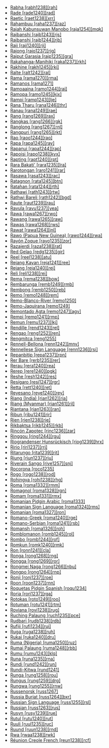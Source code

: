 - [Rabha [rabh1238][rah]](tree/sino1245/brah1260/bodo1279/koch1249/rabh1238/rabha.rabh1238.ini)
- [Rade [rade1240][rad]](tree/aust1307/nucl1752/mala1545/mala1536/nort3170/cham1327/cham1330/high1280/rade1241/rade1240/rade.rade1240.ini)
- [Raetic [raet1238][xrr]](tree/etru1243/raet1238/raetic.raet1238.ini)
- [Rahambuu [raha1237][raz]](tree/aust1307/nucl1752/mala1545/cele1242/east2488/sout2928/bung1268/west2566/west2567/raha1237/rahambuu.raha1237.ini)
- [Rajah Kabunsuwan Manobo [raja1254][mqk]](tree/aust1307/nucl1752/mala1545/grea1284/mano1276/cent2255/cent2088/east2742/east2478/raja1254/rajahkabunsuwanmanobo.raja1254.ini)
- [Rajbanshi [rajb1243][rjs]](tree/indo1319/indo1320/indo1321/indo1323/oriy1254/gaud1237/kamt1240/west2382/rajb1243/rajbanshi.rajb1243.ini)
- [Rajbanshi [rajb1244][rjb]](tree/book1242/rajb1244/rajbanshi.rajb1244.ini)
- [Raji [raji1240][rji]](tree/sino1245/raji1239/raji1240/raji.raji1240.ini)
- [Rajong [rajo1237][rjg]](tree/aust1307/nucl1752/mala1545/cent2237/cent2245/flor1240/flor1241/mang1430/mang1431/rajo1237/rajong.rajo1237.ini)
- [Rajput Garasia [rajp1235][gra]](tree/indo1319/indo1320/indo1321/indo1322/subc1234/bhil1254/gara1268/rajp1235/rajputgarasia.rajp1235.ini)
- [Rakahanga-Manihiki [raka1237][rkh]](tree/aust1307/nucl1752/mala1545/cent2237/east2712/ocea1241/cent2060/east2445/poly1242/nucl1485/nort3246/solo1260/cent2298/east2449/cent2062/raka1237/rakahangamanihiki.raka1237.ini)
- [Rakhine [rakh1245][rki]](tree/sino1245/burm1265/lolo1265/burm1266/sout3159/nucl1730/arak1255/rakh1245/rakhine.rakh1245.ini)
- [Ralte [ralt1242][ral]](tree/sino1245/kuki1245/kuki1246/peri1260/nort3179/thad1239/ralt1242/ralte.ralt1242.ini)
- [Rama [rama1270][rma]](tree/chib1249/core1252/voti1248/rama1270/rama.rama1270.ini)
- [Ramanos [rama1271]](tree/rama1271/ramanos.rama1271.ini)
- [Ramoaaina [ramo1244][rai]](tree/aust1307/nucl1752/mala1545/cent2237/east2712/ocea1241/west2818/meso1253/newi1242/stge1234/labe1241/kand1307/ramo1244/ramoaaina.ramo1244.ini)
- [Ramopa [ramo1245][kjx]](tree/nort2933/ramo1245/ramopa.ramo1245.ini)
- [Rampi [ramp1243][lje]](tree/aust1307/nucl1752/mala1545/cele1242/kail1255/kail1253/sout2926/ramp1243/rampi.ramp1243.ini)
- [Rana Tharu [rana1246][thr]](tree/indo1319/indo1320/indo1321/biha1245/thar1284/rana1246/ranatharu.rana1246.ini)
- [Ranau [rana1249][rae]](tree/book1242/rana1249/ranau.rana1249.ini)
- [Rang [rang1269][rax]](tree/atla1278/volt1241/nort3149/adam1258/adam1259/samb1322/mumu1249/mumu1250/rang1269/rang.rang1269.ini)
- [Rangkas [rang1266][rgk]](tree/sino1245/bodi1256/tibe1275/east2777/pith1234/rang1266/rangkas.rang1266.ini)
- [Ranglong [rang1267][rnl]](tree/sino1245/kuki1245/kuki1246/oldk1252/rang1267/ranglong.rang1267.ini)
- [Rangpuri [rang1265][rkt]](tree/indo1319/indo1320/indo1321/indo1323/oriy1254/gaud1237/kamt1240/rang1265/rangpuri.rang1265.ini)
- [Rao [raoo1244][rao]](tree/lowe1437/ramu1234/anna1245/raoo1244/rao.raoo1244.ini)
- [Rapa [rapa1245][ray]](tree/aust1307/nucl1752/mala1545/cent2237/east2712/ocea1241/cent2060/east2445/poly1242/nucl1485/nort3246/solo1260/cent2298/east2449/cent2062/mang1433/rapa1245/rapa.rapa1245.ini)
- [Rapanui [rapa1244][rap]](tree/aust1307/nucl1752/mala1545/cent2237/east2712/ocea1241/cent2060/east2445/poly1242/nucl1485/nort3246/solo1260/cent2298/east2449/rapa1244/rapanui.rapa1244.ini)
- [Rapoisi [rapo1238][kyx]](tree/nort2933/rapo1238/rapoisi.rapo1238.ini)
- [Rapting [rapt1240][rpt]](tree/nucl1709/mada1298/croi1234/mabu1247/hans1243/rapt1240/rapting.rapt1240.ini)
- [Rara Bakati' [rara1235][lra]](tree/aust1307/nucl1752/mala1545/land1261/baka1275/rara1235/rarabakati.rara1235.ini)
- [Rarotongan [raro1241][rar]](tree/aust1307/nucl1752/mala1545/cent2237/east2712/ocea1241/cent2060/east2445/poly1242/nucl1485/nort3246/solo1260/cent2298/east2449/cent2062/mang1433/raro1241/rarotongan.raro1241.ini)
- [Rasawa [rasa1243][rac]](tree/lake1255/farw1236/rasa1242/rasa1243/rasawa.rasa1243.ini)
- [Ratagnon [rata1245][btn]](tree/aust1307/nucl1752/mala1545/grea1284/cent2246/bisa1268/west2820/kuya1251/data1234/rata1245/ratagnon.rata1245.ini)
- [Ratahan [rata1244][rth]](tree/aust1307/nucl1752/mala1545/sang1335/sout3155/rata1244/ratahan.rata1244.ini)
- [Rathawi [rath1243][rtw]](tree/indo1319/indo1320/indo1321/indo1322/subc1234/bhil1254/rath1243/rathawi.rath1243.ini)
- [Rathwi Bareli [rath1242][bgd]](tree/indo1319/indo1320/indo1321/indo1322/subc1234/bhil1254/rath1242/rathwibareli.rath1242.ini)
- [Raute [raut1239][rau]](tree/sino1245/raji1239/raut1239/raute.raut1239.ini)
- [Ravula [ravu1237][yea]](tree/drav1251/sout3133/sout3138/tami1291/bada1263/kann1259/ravu1237/ravula.ravu1237.ini)
- [Rawa [rawa1267][rwo]](tree/nucl1709/fini1244/fini1245/gusa1245/ufim1241/rawa1267/rawa.rawa1267.ini)
- [Rawang [rawa1265][raw]](tree/sino1245/nung1293/rawa1265/rawang.rawa1265.ini)
- [Rawas [rawa1268][rws]](tree/book1242/rawa1268/rawas.rawa1268.ini)
- [Rawat [rawa1264][jnl]](tree/sino1245/raji1239/rawa1264/rawat.rawa1264.ini)
- [Rawo (Papua New Guinea) [rawo1244][rwa]](tree/skoo1245/skou1238/serr1253/rawo1243/rawo1244/rawopapuanewguinea.rawo1244.ini)
- [Rayón Zoque [rayo1235][zor]](tree/mixe1284/zoqu1261/chia1261/rayo1235/rayonzoque.rayo1235.ini)
- [Razajerdi [raza1238][rat]](tree/indo1319/indo1320/iran1269/west2794/nort3177/tati1243/tati1244/unun9881/uncl1476/qazv1240/raza1238/razajerdi.raza1238.ini)
- [Red Gelao [redg1235][gir]](tree/taik1256/kada1291/sout3143/west2798/gela1265/nort3188/ahou1236/redg1235/redgelao.redg1235.ini)
- [Reel [reel1238][atu]](tree/nilo1247/west2493/dink1261/nuer1245/reel1238/reel.reel1238.ini)
- [Rejang Kayan [reja1241][ree]](tree/aust1307/nucl1752/mala1545/nort3253/nort3171/kaya1332/kaya1333/mboh1235/reja1241/rejangkayan.reja1241.ini)
- [Rejang [reja1240][rej]](tree/aust1307/nucl1752/mala1545/land1261/bida1237/sado1238/reja1240/rejang.reja1240.ini)
- [Reli [reli1238][rei]](tree/indo1319/indo1320/indo1321/indo1323/oriy1254/macr1269/reli1238/reli.reli1238.ini)
- [Rema [rema1238][bow]](tree/more1255/more1256/tond1250/rema1238/rema.rema1238.ini)
- [Rembarunga [remb1249][rmb]](tree/gunw1250/gunw1253/east2701/jala1236/remb1249/rembarunga.remb1249.ini)
- [Rembong [remb1250][reb]](tree/aust1307/nucl1752/mala1545/cent2237/cent2245/flor1240/flor1241/mang1430/mang1431/remb1250/rembong.remb1250.ini)
- [Remo [remo1248][rem]](tree/pano1259/pano1256/main1279/pano1257/head1239/remo1248/remo.remo1248.ini)
- [Remo-Blanco-River [remo1250]](tree/pano1259/pano1256/main1279/pano1257/remo1250/remoblancoriver.remo1250.ini)
- [Remo-Jaquirana [remo1249]](tree/pano1259/pano1256/main1279/pano1257/poya1240/remo1249/remojaquirana.remo1249.ini)
- [Remontado Agta [remo1247][agv]](tree/aust1307/nucl1752/mala1545/cent2080/remo1247/remontadoagta.remo1247.ini)
- [Rempi [remp1241][rmp]](tree/nucl1709/mada1298/croi1234/mabu1247/hans1243/remp1241/rempi.remp1241.ini)
- [Remun [remu1237][lkj]](tree/aust1307/nucl1752/mala1545/mala1536/nort3170/mala1538/nucl1733/iban1263/remu1237/remun.remu1237.ini)
- [Rendille [rend1243][rel]](tree/afro1255/cush1243/east2699/lowl1267/sout3055/main1283/omot1245/east2653/rend1243/rendille.rend1243.ini)
- [Rengao [reng1252][ren]](tree/aust1305/bahn1264/nort3150/hres1236/hres1237/reng1252/rengao.reng1252.ini)
- [Rengmitca [reng1255]](tree/sino1245/kuki1245/kuki1246/peri1260/sout3160/pale1263/reng1255/rengmitca.reng1255.ini)
- [Rennell-Bellona [renn1242][mnv]](tree/aust1307/nucl1752/mala1545/cent2237/east2712/ocea1241/cent2060/east2445/poly1242/nucl1485/renn1242/rennellbellona.renn1242.ini)
- [Rennellese Sign Language [renn1236][rsi]](tree/arti1236/renn1236/rennellesesignlanguage.renn1236.ini)
- [Repanbitip [repa1237][rpn]](tree/aust1307/nucl1752/mala1545/cent2237/east2712/ocea1241/nort3195/cent2269/mala1539/smal1242/repa1237/repanbitip.repa1237.ini)
- [Rer Bare [rerb1235][rer]](tree/unat1236/rerb1235/rerbare.rerb1235.ini)
- [Rerau [rera1240][rea]](tree/nucl1709/mada1298/raic1241/nuru1240/rera1240/rerau.rera1240.ini)
- [Rerep [rere1240][pgk]](tree/aust1307/nucl1752/mala1545/cent2237/east2712/ocea1241/nort3195/cent2269/mala1539/east2753/unua1238/rere1240/rerep.rere1240.ini)
- [Reshe [resh1242][res]](tree/atla1278/volt1241/benu1247/kain1275/kain1276/resh1242/reshe.resh1242.ini)
- [Resígaro [resi1247][rgr]](tree/araw1281/nort2990/inla1264/japu1236/resi1247/resigaro.resi1247.ini)
- [Retta [rett1240][ret]](tree/timo1261/alor1249/alor1250/west2787/stra1245/blag1241/rett1240/retta.rett1240.ini)
- [Reyesano [reye1240][rey]](tree/pano1259/taca1255/taka1267/taka1268/reye1240/reyesano.reye1240.ini)
- [Riang (India) [rian1262][ria]](tree/sino1245/brah1260/bodo1279/boro1284/tipp1238/rian1262/riangindia.rian1262.ini)
- [Riang (Myanmar) [rian1261][ril]](tree/aust1305/khas1273/pala1352/west2791/rian1260/rian1261/riangmyanmar.rian1261.ini)
- [Riantana [rian1263][ran]](tree/kolo1268/kima1245/rian1263/riantana.rian1263.ini)
- [Ribun [ribu1241][rir]](tree/aust1307/nucl1752/mala1545/land1261/sout2922/ribu1241/ribun.ribu1241.ini)
- [Rien [rien1238][rie]](tree/taik1256/kamt1241/beta1258/daic1237/unun9893/rien1238/rien.rien1238.ini)
- [Rikbaktsa [rikb1245][rkb]](tree/nucl1710/rikb1245/rikbaktsa.rikb1245.ini)
- [Rincón Zapotec [rinc1236][zar]](tree/otom1299/east2557/popo1292/zapo1436/zapo1437/core1259/nort2987/rinc1236/rinconzapotec.rinc1236.ini)
- [Ringgou [ring1244][rgu]](tree/aust1307/nucl1752/mala1545/cent2237/cent2245/timo1259/west2545/roti1239/nucl1753/ring1244/ringgou.ring1244.ini)
- [Riograndenser Hunsrückisch [riog1239][hrx]](tree/indo1319/germ1287/nort3152/west2793/nort3175/alts1234/midd1345/lowg1239/west2823/riog1239/riograndenserhunsruckisch.riog1239.ini)
- [Ririo [riri1237][rri]](tree/aust1307/nucl1752/mala1545/cent2237/east2712/ocea1241/west2818/meso1253/newi1242/stge1234/nort3225/choi1242/east2760/riri1237/ririo.riri1237.ini)
- [Ritarungo [rita1239][rit]](tree/pama1250/yuul1239/sout3142/rita1239/ritarungo.rita1239.ini)
- [Riung [riun1237][riu]](tree/aust1307/nucl1752/mala1545/cent2237/cent2245/flor1240/flor1241/mang1430/mang1431/riun1237/riung.riun1237.ini)
- [Riverain Sango [rive1257][snj]](tree/atla1278/volt1241/nort3149/adam1258/uban1244/ngba1290/ngba1280/nucl1737/sang1327/rive1257/riverainsango.rive1257.ini)
- [Rocorona [roco1235]](tree/chap1271/unun9892/uncl1446/roco1235/rocorona.roco1235.ini)
- [Rogo [rogo1238][rod]](tree/atla1278/volt1241/benu1247/kain1275/cent2242/shir1273/kamu1261/kamu1262/rogo1239/rogo1238/rogo.rogo1238.ini)
- [Rohingya [rohi1238][rhg]](tree/indo1319/indo1320/indo1321/indo1323/oriy1254/gaud1237/gaud1238/rohi1238/rohingya.rohi1238.ini)
- [Roma [roma1332][rmm]](tree/aust1307/nucl1752/mala1545/cent2237/cent2245/timo1259/east2732/luan1261/kisa1265/roma1332/roma.roma1332.ini)
- [Romagnol [roma1328][rgn]](tree/indo1319/ital1284/lati1262/lati1263/impe1234/roma1334/ital1285/west2813/shif1234/nort3208/gall1279/emil1243/roma1328/romagnol.roma1328.ini)
- [Romam [roma1331][rmx]](tree/aust1305/bahn1264/nort3150/lama1291/roma1331/romam.roma1331.ini)
- [Romanian Pidgin Arabic [roma1333]](tree/pidg1258/arab1397/roma1333/romanianpidginarabic.roma1333.ini)
- [Romanian Sign Language [roma1324][rms]](tree/sign1238/sign1237/lsfi1234/cent2306/roma1324/romaniansignlanguage.roma1324.ini)
- [Romanian [roma1327][ron]](tree/indo1319/ital1284/lati1262/lati1263/impe1234/roma1334/east2714/macr1262/roma1327/romanian.roma1327.ini)
- [Romano-Greek [roma1240][rge]](tree/mixe1287/gree1279/roma1240/romanogreek.roma1240.ini)
- [Romano-Serbian [roma1241][rsb]](tree/mixe1287/serb1269/roma1241/romanoserbian.roma1241.ini)
- [Romansh [roma1326][roh]](tree/indo1319/ital1284/lati1262/lati1263/impe1234/roma1334/ital1285/west2813/shif1234/nort3208/gall1280/roma1326/romansh.roma1326.ini)
- [Romblomanon [romb1245][rol]](tree/aust1307/nucl1752/mala1545/grea1284/cent2246/bisa1268/cent2263/romb1245/romblomanon.romb1245.ini)
- [Rombo [romb1244][rof]](tree/atla1278/volt1241/benu1247/bant1294/sout3152/narr1281/east2731/nort3203/kili1269/chag1248/chag1250/romb1244/rombo.romb1244.ini)
- [Romkun [romk1240][rmk]](tree/lowe1437/ramu1234/tamo1242/brer1241/romk1240/romkun.romk1240.ini)
- [Ron [ronn1241][cla]](tree/afro1255/chad1250/west2785/west2714/west2716/roni1235/ronn1241/ron.ronn1241.ini)
- [Ronga [rong1268][rng]](tree/atla1278/volt1241/benu1247/bant1294/sout3152/narr1281/east2731/sout3180/ngun1275/tswa1254/rong1268/ronga.rong1268.ini)
- [Rongga [rong1269][ror]](tree/aust1307/nucl1752/mala1545/cent2237/cent2245/flor1240/flor1241/ngad1265/ngad1266/ngad1267/rong1269/rongga.rong1269.ini)
- [Rongmei Naga [rong1266][nbu]](tree/sino1245/kuki1245/naga1409/zeme1241/rong1266/rongmeinaga.rong1266.ini)
- [Rongpo [rong1264][rnp]](tree/sino1245/bodi1256/tibe1275/east2777/cent2311/rong1264/rongpo.rong1264.ini)
- [Ronji [ronj1237][roe]](tree/aust1307/nucl1752/mala1545/cent2237/east2712/ocea1241/west2818/nort3206/nger1241/viti1243/belr1234/ronj1237/ronji.ronj1237.ini)
- [Roon [roon1237][rnn]](tree/aust1307/nucl1752/mala1545/cent2237/east2712/sout2850/sout3229/cend1238/biak1249/biak1250/roon1237/roon.roon1237.ini)
- [Roquetas Pidgin Spanish [roqu1234]](tree/pidg1258/span1268/roqu1234/roquetaspidginspanish.roqu1234.ini)
- [Roria [rori1237][rga]](tree/aust1307/nucl1752/mala1545/cent2237/east2712/ocea1241/nort3195/nort3205/espi1234/cent2280/rori1237/roria.rori1237.ini)
- [Rotokas [roto1249][roo]](tree/nort2933/roto1248/roto1249/rotokas.roto1249.ini)
- [Rotuman [rotu1241][rtm]](tree/aust1307/nucl1752/mala1545/cent2237/east2712/ocea1241/cent2060/rotu1241/rotuman.rotu1241.ini)
- [Roviana [rovi1238][rug]](tree/aust1307/nucl1752/mala1545/cent2237/east2712/ocea1241/west2818/meso1253/newi1242/stge1234/nort3225/newg1239/east2761/rovi1238/roviana.rovi1238.ini)
- [Ruching Palaung [ruch1235][pce]](tree/aust1305/khas1273/pala1352/west2791/pala1336/ruch1235/ruchingpalaung.ruch1235.ini)
- [Rudbari [rudb1238][rdb]](tree/indo1319/indo1320/iran1269/west2794/nort3177/casp1236/gila1242/rudb1238/rudbari.rudb1238.ini)
- [Rufiji [rufi1234][rui]](tree/book1242/rufi1234/rufiji.rufi1234.ini)
- [Ruga [ruga1238][ruh]](tree/sino1245/brah1260/bodo1279/koch1249/ruga1238/ruga.ruga1238.ini)
- [Rukai [ruka1240][dru]](tree/aust1307/ruka1240/rukai.ruka1240.ini)
- [Ruma (Nigeria) [ruma1250][ruz]](tree/atla1278/volt1241/benu1247/kain1275/cent2242/basa1288/east2404/josa1234/kaur1268/ruma1250/rumanigeria.ruma1250.ini)
- [Rumai Palaung [ruma1248][rbb]](tree/aust1305/khas1273/pala1352/west2791/ruma1248/rumaipalaung.ruma1248.ini)
- [Rumu [rumu1243][klq]](tree/tura1263/rumu1243/rumu.rumu1243.ini)
- [Runa [runa1235][rna]](tree/unat1236/choc1281/runa1235/runa.runa1235.ini)
- [Rundi [rund1242][run]](tree/atla1278/volt1241/benu1247/bant1294/sout3152/narr1281/east2731/nort3203/grea1289/west2842/kivu1239/rwan1241/rund1242/rundi.rund1242.ini)
- [Rundi-Kitwa [rund1241]](tree/atla1278/volt1241/benu1247/bant1294/sout3152/narr1281/east2731/nort3203/grea1289/west2842/kivu1239/rwan1241/rund1241/rundikitwa.rund1241.ini)
- [Runga [rung1258][rou]](tree/maba1274/maba1275/rung1257/rung1258/runga.rung1258.ini)
- [Rungus [rung1259][drg]](tree/aust1307/nucl1752/mala1545/nort3253/sout3154/grea1293/dusu1277/rung1260/rung1259/rungus.rung1259.ini)
- [Rungwa [rung1255][rnw]](tree/atla1278/volt1241/benu1247/bant1294/sout3152/narr1281/east2731/corr1234/mwik1239/mwik1240/rung1261/rung1262/rung1255/rungwa.rung1255.ini)
- [Russenorsk [russ1267]](tree/pidg1258/russ1269/russ1267/russenorsk.russ1267.ini)
- [Russia Buriat [russ1264][bxr]](tree/mong1329/oira1260/oira1264/khal1273/buri1258/russ1264/russiaburiat.russ1264.ini)
- [Russian Sign Language [russ1255][rsl]](tree/sign1238/sign1237/russ1270/russ1255/russiansignlanguage.russ1255.ini)
- [Russian [russ1263][rus]](tree/indo1319/balt1263/slav1255/east1426/russ1263/russian.russ1263.ini)
- [Rusyn [rusy1239][rue]](tree/indo1319/balt1263/slav1255/east1426/ukra1257/rusy1239/rusyn.rusy1239.ini)
- [Rutul [rutu1240][rut]](tree/nakh1245/dagh1238/lezg1248/nucl1321/west2428/rutu1240/rutul.rutu1240.ini)
- [Ruuli [ruul1235][ruc]](tree/atla1278/volt1241/benu1247/bant1294/sout3152/narr1281/east2731/nort3203/grea1289/west2841/ruta1242/nort3228/ruul1235/ruuli.ruul1235.ini)
- [Ruund [ruun1238][rnd]](tree/atla1278/volt1241/benu1247/bant1294/sout3152/narr1281/cent2260/njil1234/sout3233/chok1246/ruun1239/lund1275/ruun1240/ruun1238/ruund.ruun1238.ini)
- [Rwa [rwaa1238][rwk]](tree/atla1278/volt1241/benu1247/bant1294/sout3152/narr1281/east2731/nort3203/kili1269/chag1248/chag1250/west2852/rwaa1238/rwa.rwaa1238.ini)
- [Réunion Creole French [reun1238][rcf]](tree/indo1319/ital1284/lati1262/lati1263/impe1234/roma1334/ital1285/west2813/shif1234/nort3208/gall1280/oila1234/cent2283/macr1273/reun1238/reunioncreolefrench.reun1238.ini)
